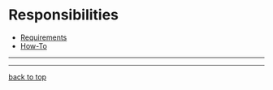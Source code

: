 # Responsibilities

* [Requirements](#requirements)
* [How-To](#how-to)

---
---

[back to top](#responsibilities)